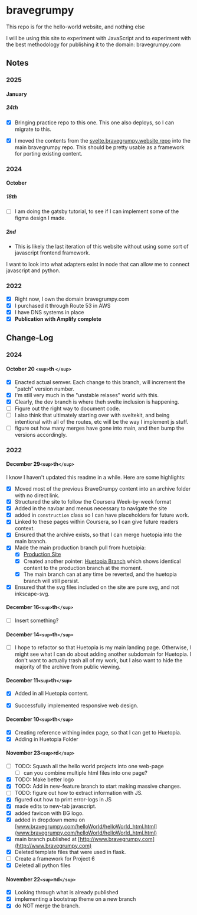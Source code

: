 # bravegrumpy

This repo is for the hello-world website, and nothing else

I will be using this site to experiment with JavaScript and to experiment with
the best methodology for publishing it to the domain: bravegrumpy.com

## Notes

### 2025

#### January

##### 24th

- [x] Bringing practice repo to this one. This one also deploys, so I can
      migrate to this.

- [x] I moved the contents from the
      [svelte.bravegrumpy.website repo](https://dev.svelte.bravegrumpy.com) into
      the main bravegrumpy repo. This should be pretty usable as a framework for
      porting existing content.

### 2024

#### October

##### 18th

- [ ] I am doing the gatsby tutorial, to see if I can implement some of the
      figma design I made.

##### 2nd

- This is likely the last iteration of this website without using some sort of
  javascript frontend framework.

I want to look into what adapters exist in node that can allow me to connect
javascript and python.

### 2022

- [x] Right now, I own the domain bravegrumpy.com
- [x] I purchased it through Route 53 in AWS
- [x] I have DNS systems in place
- [x] **Publication with Amplify complete**

## Change-Log

### 2024

#### October 20 `<sup>`th `</sup>`

- [x] Enacted actual semver. Each change to this branch, will increment the
      "patch" version number.
- [x] I'm still very much in the "unstable relases" world with this.
- [x] Clearly, the dev branch is where theh svelte inclusion is happening.
- [ ] Figure out the right way to document code.
- [ ] I also think that ultimately starting over with sveltekit, and being
      intentional with all of the routes, etc will be the way I implement js
      stuff.
- [ ] figure out how many merges have gone into main, and then bump the versions
      accordingly.

### 2022

#### December 29`<sup>`th`</sup>`

I know I haven't updated this readme in a while. Here are some highlights:

- [x] Moved most of the previous BraveGrumpy content into an archive folder with
      no direct link.
- [x] Structured the site to follow the Coursera Week-by-week format
- [x] Added in the navbar and menus necessary to navigate the site
- [x] added in `construction` class so I can have placeholders for future work.
- [x] Linked to these pages within Coursera, so I can give future readers
      context.
- [x] Ensured that the archive exists, so that I can merge huetopia into the
      main branch.
- [x] Made the main production branch pull from huetoipia:
  - [x] [Production Site](https://www.bravegrumpy.com)
  - [x] Created another pointer:
        [Huetopia Branch](https://huetopia.bravegrumpy.com) which shows
        identical content to the production branch at the moment.
  - [x] The main branch can at any time be reverted, and the huetopia branch
        will still persist.
- [x] Ensured that the svg files included on the site are pure svg, and not
      inkscape-svg.

#### December 16`<sup>`th`</sup>`

- [ ] Insert something?

#### December 14`<sup>`th`</sup>`

- [ ] I hope to refactor so that Huetopia is my main landing page. Otherwise, I
      might see what I can do about adding another subdomain for Huetopia. I
      don't want to actually trash all of my work, but I also want to hide the
      majority of the archive from public viewing.

#### December 11`<sup>`th`</sup>`

-[x] Added in all Huetopia content.

- [x] Successfully implemented responsive web design.

#### December 10`<sup>`th`</sup>`

- [x] Creating reference withing index page, so that I can get to Huetopia.
- [x] Adding in Huetopia Folder

#### November 23`<sup>`rd`</sup>`

- [ ] TODO: Squash all the hello world projects into one web-page
  - [ ] can you combine multiple html files into one page?
- [x] TODO: Make better logo
- [x] TODO: Add in new-feature branch to start making massive changes.
- [ ] TODO: figure out how to extract information with JS.
- [x] figured out how to print error-logs in JS
- [x] made edits to new-tab javascript.
- [x] added favicon with BG logo.
- [x] added in dropdown menu on
      [www.bravegrumpy.com/helloWorld/helloWorld_html.html](www.bravegrumpy.com/helloWorld/helloWorld_html.html)
- [x] main branch published at
      [http://www.bravegrumpy.com](http://www.bravegrumpy.com)
- [x] Deleted template files that were used in flask.
- [ ] Create a framework for Project 6
- [x] Deleted all python files

#### November 22`<sup>`nd`</sup>`

- [x] Looking through what is already published
- [x] implementing a bootstrap theme on a new branch
- [x] do NOT merge the branch.

